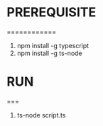 # PREREQUISITE 
  ============
1. npm install -g typescript
2. npm install -g ts-node

# RUN
  ===
1. ts-node script.ts